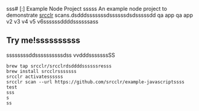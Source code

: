 sss# [:] Example Node Project
sssss
An example node project to demonstrate [srcclr](https://www.srcclr.com) scans.dsdddsssssssdssssssdsdsssssdd qa app qa app v2 v3 v4 v5 v6ssssssddddssssssass

## Try me!ssssssssss
ssssssssddssssssssssdss
vvdddsssssssSS
```ssssssssss
brew tap srcclr/srcclrdsddddssssssresss
brew install srcclrsssssss
srcclr activatessssss
srcclr scan --url https://github.com/srcclr/example-javascriptssss
test
sss
s
ss
